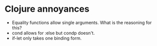 Clojure annoyances
==================

* Equality functions allow single arguments. What is the reasoning for this?
* cond allows for :else but condp doesn't.
* if-let only takes one binding form.
